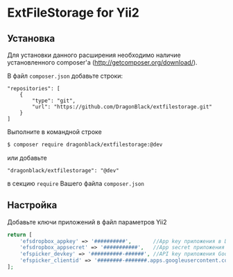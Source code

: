 # ExtFileStorage for Yii2

## Установка

Для установки данного расширения необходимо наличие установленного composer'а (http://getcomposer.org/download/).

В файл `composer.json` добавьте строки:

```
"repositories": [
    {
        "type": "git",
        "url": "https://github.com/DragonBlack/extfilestorage.git"
    }
]
```

Выполните в командной строке

```bash
$ composer require dragonblack/extfilestorage:@dev
```

или добавьте

```
"dragonblack/extfilestorage": "@dev"
```

в секцию `require` Вашего файла `composer.json`

## Настройка

Добавьте ключи приложений в файл параметров Yii2

```php
return [
    'efsdropbox_appkey' => '##########',       //App key приложения в Dropbox
    'efsdropbox_appsecret' => '###########',   //App secret приложения в Dropbox
    'efspicker_devkey' => '##########-######', //API key приложения Google
    'efspicker_clientid' => '########-#######.apps.googleusercontent.com',  //Client ID приложения Google
];